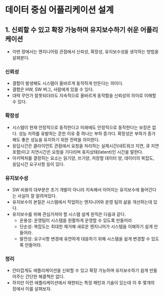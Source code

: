 # 데이터 중심 어플리케이션 설계

## 1. 신뢰할 수 있고 확장 가능하며 유지보수하기 쉬운 어플리케이션

- 이번 장에서는 엔지니어링 관점에서 신뢰성, 확장성, 유지보수성을 생각하는 방법을 살펴본다.

### 신뢰성

- 결함이 발생해도 시스템이 올바르게 동작하게 만든다는 의미다.
- 결함은 HW, SW 버그, 사람에게 있을 수 있다.
- 대략 무언가 잘못되더라도 지속적으로 올바르게 동작함을 신뢰성의 의미로 이해할 수 있다.

### 확장성

- 시스템이 현재 안정적으로 동작한다고 미래에도 안정적으로 동작한다는 보장은 없다. 성능 저하를 유발하는
흔한 이유 중 하나는 부하 증가다. 확장성은 부하가 증가해도 좋은 성능을 유지하기 위한 전략을 의미한다.
- 응답시간은 클라이언트 관점에서 요청을 처리하는 실제시간(네트워크 지연, 큐 지연 포함)이고 지연시간은 요청을 기다리며 휴지상태(latent)인 시간을 말한다.
- 아키텍처를 결정하는 요소는 읽기양, 쓰기양, 저장할 데이터 양, 데이터의 복잡도, 응답시간 요구사항 등이 있다.

### 유지보수성

- SW 비용의 대부분은 초기 개발이 아니라 지속해서 이어지는 유지보수에 들어간다는 사실이 잘 알려져있다.
- 유지보수의 본질은 시스템에서 작업하는 엔지니어와 운영 팀의 삶을 개선하는데 있다.
- 유지보수를 위해 관심가져야 할 시스템 설계 원칙은 다음과 같다.
  - 운용성: 운영팀이 시스템을 원활하게 운영할 수 있도록 만들어라
  - 단순성: 복잡도는 최대한 제거해 새로운 엔지니어가 시스템을 이해하기 쉽게 만들어라.
  - 발전성: 요구사항 변경에 유연하게 대응하기 위해 시스템을 쉽게 변경할 수 있도록 만들어라.

### 정리

- 안타깝게도 애플리케이션을 신뢰할 수 있고 확장 가능하며 유지보수하기 쉽게 만들어주는 간단한 해결책은 없다.
- 하지만 이런 애플리케이션에서 재현되는 특정 패턴과 기술이 있는데 이 후 몇개의 장에서 이를 살펴보자.
